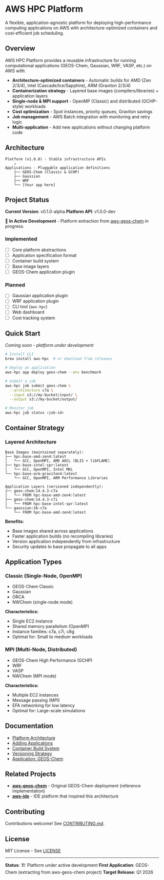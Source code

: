 # AWS HPC Platform

A flexible, application-agnostic platform for deploying high-performance computing applications on AWS with architecture-optimized containers and cost-efficient job scheduling.

## Overview

AWS HPC Platform provides a reusable infrastructure for running computational applications (GEOS-Chem, Gaussian, WRF, VASP, etc.) on AWS with:

- **Architecture-optimized containers** - Automatic builds for AMD (Zen 2/3/4), Intel (Cascade/Ice/Sapphire), ARM (Graviton 2/3/4)
- **Containerization strategy** - Layered base images (compilers/libraries) + application layers
- **Single-node & MPI support** - OpenMP (Classic) and distributed (GCHP-style) workloads
- **Cost optimization** - Spot instances, priority queues, Graviton savings
- **Job management** - AWS Batch integration with monitoring and retry logic
- **Multi-application** - Add new applications without changing platform code

## Architecture

```
Platform (v1.0.0) - Stable infrastructure APIs
    ↓
Applications - Pluggable application definitions
    ├── GEOS-Chem (Classic & GCHP)
    ├── Gaussian
    ├── WRF
    └── [Your app here]
```

## Project Status

**Current Version**: v0.1.0-alpha
**Platform API**: v1.0.0-dev

🚧 **In Active Development** - Platform extraction from [aws-geos-chem](https://github.com/yourusername/aws-geos-chem) in progress.

### Implemented
- [ ] Core platform abstractions
- [ ] Application specification format
- [ ] Container build system
- [ ] Base image layers
- [ ] GEOS-Chem application plugin

### Planned
- [ ] Gaussian application plugin
- [ ] WRF application plugin
- [ ] CLI tool (`aws-hpc`)
- [ ] Web dashboard
- [ ] Cost tracking system

## Quick Start

*Coming soon - platform under development*

```bash
# Install CLI
brew install aws-hpc  # or download from releases

# Deploy an application
aws-hpc app deploy geos-chem --env benchmark

# Submit a job
aws-hpc job submit geos-chem \
  --architecture c7a \
  --input s3://my-bucket/input/ \
  --output s3://my-bucket/output/

# Monitor job
aws-hpc job status <job-id>
```

## Container Strategy

### Layered Architecture

```
Base Images (maintained separately):
├── hpc-base-amd-zen4:latest
│   └── GCC, OpenMPI, AMD AOCL (BLIS + libFLAME)
├── hpc-base-intel-spr:latest
│   └── GCC, OpenMPI, Intel MKL
└── hpc-base-arm-graviton4:latest
    └── GCC, OpenMPI, ARM Performance Libraries

Application Layers (versioned independently):
├── geos-chem:14.4.3-c7a
│   └── FROM hpc-base-amd-zen4:latest
├── geos-chem:14.4.3-c7i
│   └── FROM hpc-base-intel-spr:latest
└── gaussian:16-c7a
    └── FROM hpc-base-amd-zen4:latest
```

**Benefits:**
- Base images shared across applications
- Faster application builds (no recompiling libraries)
- Version application independently from infrastructure
- Security updates to base propagate to all apps

## Application Types

### Classic (Single-Node, OpenMP)
- GEOS-Chem Classic
- Gaussian
- ORCA
- NWChem (single-node mode)

**Characteristics:**
- Single EC2 instance
- Shared memory parallelism (OpenMP)
- Instance families: c7a, c7i, c8g
- Optimal for: Small to medium workloads

### MPI (Multi-Node, Distributed)
- GEOS-Chem High Performance (GCHP)
- WRF
- VASP
- NWChem (MPI mode)

**Characteristics:**
- Multiple EC2 instances
- Message passing (MPI)
- EFA networking for low latency
- Optimal for: Large-scale simulations

## Documentation

- [Platform Architecture](docs/platform/architecture.md)
- [Adding Applications](docs/platform/adding-applications.md)
- [Container Build System](docs/platform/containers.md)
- [Versioning Strategy](docs/platform/versioning.md)
- [Application: GEOS-Chem](docs/applications/geos-chem.md)

## Related Projects

- **[aws-geos-chem](https://github.com/yourusername/aws-geos-chem)** - Original GEOS-Chem deployment (reference implementation)
- **[aws-ide](https://github.com/yourusername/aws-ide)** - IDE platform that inspired this architecture

## Contributing

Contributions welcome! See [CONTRIBUTING.md](CONTRIBUTING.md).

## License

MIT License - See [LICENSE](LICENSE)

---

**Status**: 🏗️ Platform under active development
**First Application**: GEOS-Chem (extracting from aws-geos-chem project)
**Target Release**: Q1 2026
